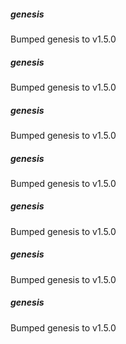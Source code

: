
##### genesis
Bumped genesis to v1.5.0

##### genesis
Bumped genesis to v1.5.0

##### genesis
Bumped genesis to v1.5.0

##### genesis
Bumped genesis to v1.5.0

##### genesis
Bumped genesis to v1.5.0

##### genesis
Bumped genesis to v1.5.0

##### genesis
Bumped genesis to v1.5.0

